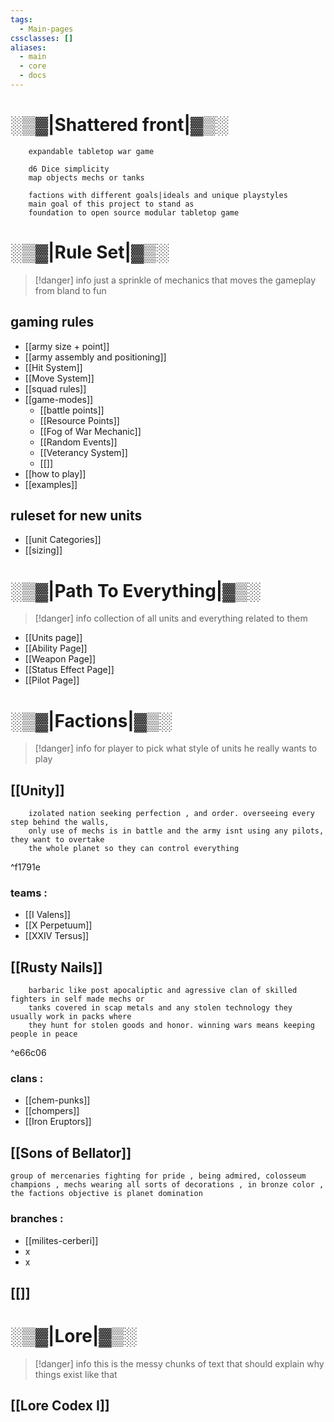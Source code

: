 ```yaml
---
tags:
  - Main-pages
cssclasses: []
aliases:
  - main
  - core
  - docs
---
```

# ░▒▓|**Shattered front**|▓▒░

```
	expandable tabletop war game 
	
	d6 Dice simplicity
	map objects mechs or tanks
	
	factions with different goals|ideals and unique playstyles
	main goal of this project to stand as 
	foundation to open source modular tabletop game
``` 

# ░▒▓|Rule Set|▓▒░

> [!danger] info
> just a sprinkle of mechanics that moves the gameplay from bland to fun

## gaming rules
- [[army size + point]]
- [[army assembly and positioning]]
- [[Hit System]]
- [[Move System]]
- [[squad rules]]
- [[game-modes]]
	- [[battle points]]
	- [[Resource Points]]
	- [[Fog of War Mechanic]]
	- [[Random Events]]
	- [[Veterancy System]]
	- [[]]
- [[how to play]]
- [[examples]]
## ruleset for new units
- [[unit Categories]]
- [[sizing]]
# ░▒▓|Path To Everything|▓▒░

> [!danger] info
> collection of all units and everything related to them

- [[Units page]]
- [[Ability Page]]
- [[Weapon Page]]
- [[Status Effect Page]]
- [[Pilot Page]]

# ░▒▓|Factions|▓▒░

> [!danger] info
> for player to pick what style of units he really wants to play
## [[Unity]]
```
	izolated nation seeking perfection , and order. overseeing every step behind the walls,
	only use of mechs is in battle and the army isnt using any pilots, they want to overtake 
	the whole planet so they can control everything
```

^f1791e
### teams :
- [[I Valens]]
- [[X Perpetuum]]
- [[XXIV Tersus]]
## [[Rusty Nails]]
```
	barbaric like post apocaliptic and agressive clan of skilled fighters in self made mechs or 
	tanks covered in scap metals and any stolen technology they usually work in packs where 
	they hunt for stolen goods and honor. winning wars means keeping people in peace
```
^e66c06
### clans :
- [[chem-punks]] 
- [[chompers]]
- [[Iron Eruptors]]
## [[Sons of Bellator]]
```
group of mercenaries fighting for pride , being admired, colosseum champions , mechs wearing all sorts of decorations , in bronze color , the factions objective is planet domination 
```
### branches :
- [[milites-cerberi]]
- x
- x
## [[]]

# ░▒▓|Lore|▓▒░

> [!danger] info
> this is the messy chunks of text that should explain why things exist like that 
## [[Lore Codex I]]

